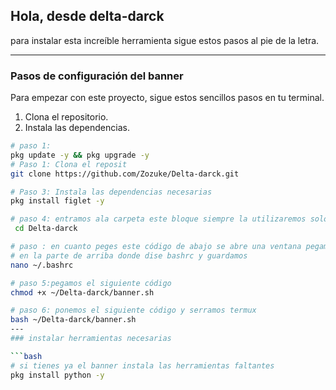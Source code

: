 ## Hola, desde delta-darck

para instalar esta increíble herramienta sigue estos pasos al pie de la letra.

---

### Pasos de configuración del banner

Para empezar con este proyecto, sigue estos sencillos pasos en tu terminal.

1.  Clona el repositorio.
2.  Instala las dependencias.

```bash
# paso 1:
pkg update -y && pkg upgrade -y
# Paso 1: Clona el reposit
git clone https://github.com/Zozuke/Delta-darck.git

# Paso 3: Instala las dependencias necesarias
pkg install figlet -y

# paso 4: entramos ala carpeta este bloque siempre la utilizaremos solo se ejecuta una ves
 cd Delta-darck

# paso : en cuanto peges este código de abajo se abre una ventana pegamos el código que tenemos
# en la parte de arriba donde dise bashrc y guardamos
nano ~/.bashrc

# paso 5:pegamos el siguiente código
chmod +x ~/Delta-darck/banner.sh

# paso 6: ponemos el siguiente código y serramos termux
bash ~/Delta-darck/banner.sh
---
### instalar herramientas necesarias

```bash
# si tienes ya el banner instala las herramientas faltantes
pkg install python -y
